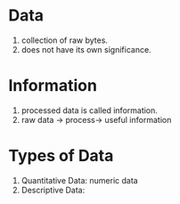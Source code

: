 
# Data

1. collection of raw bytes.
2. does not have its own significance.

# Information

1. processed data is called information.
2.  raw data -> process-> useful information

# Types of Data

1. Quantitative Data: numeric data
2. Descriptive Data: 

